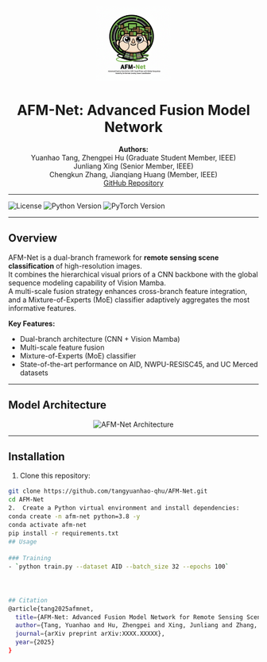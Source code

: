 <p align="center">
  <img src="docs/logo.png" alt="AFM-Net Logo" width="150"/>
</p>

<h1 align="center">AFM-Net: Advanced Fusion Model Network</h1>

<p align="center">
  <strong>Authors:</strong><br>
  Yuanhao Tang, Zhengpei Hu (Graduate Student Member, IEEE)<br>
  Junliang Xing (Senior Member, IEEE)<br>
  Chengkun Zhang, Jianqiang Huang (Member, IEEE)<br>
  <a href="https://github.com/tangyuanhao-qhu/AFM-Net">GitHub Repository</a>
</p>

---

![License](https://img.shields.io/badge/License-MIT-blue)
![Python Version](https://img.shields.io/badge/Python-3.8%2B-green)
![PyTorch Version](https://img.shields.io/badge/PyTorch-1.12%2B-orange)

---

## Overview

AFM-Net is a dual-branch framework for **remote sensing scene classification** of high-resolution images.  
It combines the hierarchical visual priors of a CNN backbone with the global sequence modeling capability of Vision Mamba.  
A multi-scale fusion strategy enhances cross-branch feature integration, and a Mixture-of-Experts (MoE) classifier adaptively aggregates the most informative features.

**Key Features:**
- Dual-branch architecture (CNN + Vision Mamba)
- Multi-scale feature fusion
- Mixture-of-Experts (MoE) classifier
- State-of-the-art performance on AID, NWPU-RESISC45, and UC Merced datasets

---

## Model Architecture

<p align="center">
  <img src="docs/AFM-Net_architecture.png" alt="AFM-Net Architecture" width="700"/>
</p>

---

## Installation

1. Clone this repository:
```bash
git clone https://github.com/tangyuanhao-qhu/AFM-Net.git
cd AFM-Net
2.	Create a Python virtual environment and install dependencies:
conda create -n afm-net python=3.8 -y
conda activate afm-net
pip install -r requirements.txt
## Usage

### Training
- `python train.py --dataset AID --batch_size 32 --epochs 100`



## Citation
@article{tang2025afmnet,
  title={AFM-Net: Advanced Fusion Model Network for Remote Sensing Scene Classification},
  author={Tang, Yuanhao and Hu, Zhengpei and Xing, Junliang and Zhang, Chengkun and Huang, Jianqiang},
  journal={arXiv preprint arXiv:XXXX.XXXXX},
  year={2025}
}


